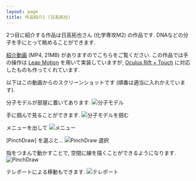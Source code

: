```yaml
---
layout: page
title: 作品紹介2 (日高拓也)
---
```


2つ目に紹介する作品は日高拓也さん (化学専攻M2) の作品です.
DNAなどの分子を手にとって眺めることができます. 


[紹介動画](https://drive.google.com/open?id=11h6u6_dxXG832YZSjAaHCzVwToy_t-lL)
(MP4, 21MB) がありますのでこちらをご覧ください.
この作品では手の操作は [Leap Motion](https://www.leapmotion.com/) 
を用いて実装していますが, [Oculus Rift + Touch](https://www.oculus.com/rift/) に対応したものも作ってくれています. 

以下はこの動画からのスクリーンショットです
(順番は適当に入れかえています). 

分子モデルが部屋に置いてあります. 
![分子モデル]({{site.baseurl}}/images/hidaka/protein_model.PNG)

手に掴んで見ることができます. 
![分子モデルを掴む]({{site.baseurl}}/images/hidaka/interaction.PNG)

メニューを出して
![メニュー]({{site.baseurl}}/images/hidaka/menu.PNG)

[PinchDraw] を選ぶと…
![PinchDraw 選択]({{site.baseurl}}/images/hidaka/PinchDraw_select.PNG)

指をつまんで動かすことで, 空間に線を描くことができるようになります. 
![PinchDraw]({{site.baseurl}}/images/hidaka/PinchDraw.PNG)

テレポートによる移動もできます.
![テレポート]({{site.baseurl}}/images/hidaka/teleport.PNG)

